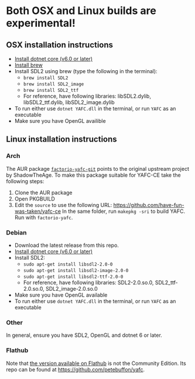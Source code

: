 # Both OSX and Linux builds are experimental!

## OSX installation instructions

- [Install dotnet core (v6.0 or later)](https://dotnet.microsoft.com/download)
- [Install brew](https://brew.sh/)
- Install SDL2 using brew (type the following in the terminal):
    - `brew install SDL2`
	- `brew install SDL2_image`
	- `brew install SDL2_ttf`
	- For reference, have following libraries: libSDL2.dylib, libSDL2_ttf.dylib, libSDL2_image.dylib
- To run either use `dotnet YAFC.dll` in the terminal, or run `YAFC` as an executable
- Make sure you have OpenGL availible

## Linux installation instructions
### Arch 
The AUR package [`factorio-yafc-git`](https://aur.archlinux.org/packages/factorio-yafc-git) points to the original upstream project by ShadowTheAge. To make this package suitable for YAFC-CE take the following steps:
1. Clone the AUR package
2. Open PKGBUILD
3. Edit the `source` to use the following URL: https://github.com/have-fun-was-taken/yafc-ce
In the same folder, run `makepkg -sri` to build YAFC. Run with `factorio-yafc`. 
### Debian
- Download the latest release from this repo.
- [Install dotnet core (v6.0 or later)](https://learn.microsoft.com/en-us/dotnet/core/install/linux-debian)
- Install SDL2:
  - `sudo apt-get install libsdl2-2.0-0`
  - `sudo apt-get install libsdl2-image-2.0-0`
  - `sudo apt-get install libsdl2-ttf-2.0-0`
  - For reference, have following libraries: SDL2-2.0.so.0, SDL2_ttf-2.0.so.0, SDL2_image-2.0.so.0
- Make sure you have OpenGL available
- To run either use `dotnet YAFC.dll` in the terminal, or run `YAFC` as an executable
### Other
In general, ensure you have SDL2, OpenGL and dotnet 6 or later. 

### Flathub
Note that [the version available on Flathub](https://flathub.org/apps/details/com.github.petebuffon.yafc) is not the Community Edition. Its repo can be found at https://github.com/petebuffon/yafc. 
